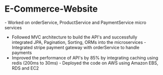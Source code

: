 # E-Commerce-Website

⁠- Worked on orderService, ProductService and PaymentService micro services
- Followed MVC architecture to build the API's and successfully integrated JPA, Pagination, Sorting, ORMs into the microservices
⁠- Integrated stripe payment gateway with orderService to handle payments
- Improved the performance of API's by 85% by integrating caching using redis (200ms to 30ms)
⁠- Deployed the code on AWS using Amazon EBS, RDS and EC2
